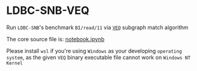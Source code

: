 # LDBC-SNB-VEQ

Run `LDBC-SNB`'s benchmark `BI/read/11` via [`VEQ`](https://github.com/SNUCSE-CTA/VEQ) subgraph match algorithm

The core source file is: [notebook.ipynb](./notebook.ipynb)

Please install `wsl` if you're using `Windows` as your developing `operating system`, as the given `VEQ` binary executable file cannot work on `Windows NT Kernel`
